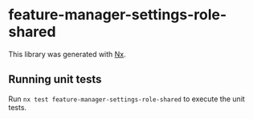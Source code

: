 # feature-manager-settings-role-shared

This library was generated with [Nx](https://nx.dev).

## Running unit tests

Run `nx test feature-manager-settings-role-shared` to execute the unit tests.
